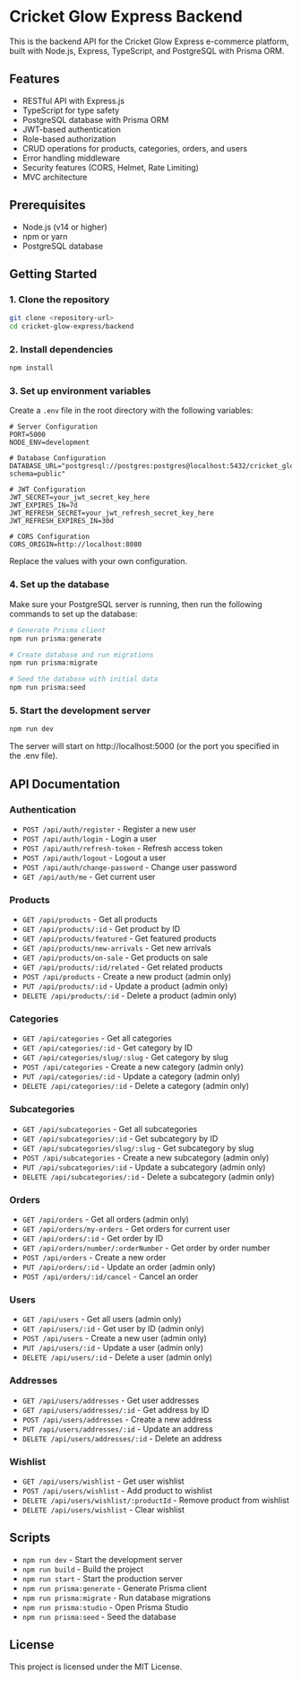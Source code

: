 # Cricket Glow Express Backend

This is the backend API for the Cricket Glow Express e-commerce platform, built with Node.js, Express, TypeScript, and PostgreSQL with Prisma ORM.

## Features

- RESTful API with Express.js
- TypeScript for type safety
- PostgreSQL database with Prisma ORM
- JWT-based authentication
- Role-based authorization
- CRUD operations for products, categories, orders, and users
- Error handling middleware
- Security features (CORS, Helmet, Rate Limiting)
- MVC architecture

## Prerequisites

- Node.js (v14 or higher)
- npm or yarn
- PostgreSQL database

## Getting Started

### 1. Clone the repository

```bash
git clone <repository-url>
cd cricket-glow-express/backend
```

### 2. Install dependencies

```bash
npm install
```

### 3. Set up environment variables

Create a `.env` file in the root directory with the following variables:

```
# Server Configuration
PORT=5000
NODE_ENV=development

# Database Configuration
DATABASE_URL="postgresql://postgres:postgres@localhost:5432/cricket_glow_express?schema=public"

# JWT Configuration
JWT_SECRET=your_jwt_secret_key_here
JWT_EXPIRES_IN=7d
JWT_REFRESH_SECRET=your_jwt_refresh_secret_key_here
JWT_REFRESH_EXPIRES_IN=30d

# CORS Configuration
CORS_ORIGIN=http://localhost:8080
```

Replace the values with your own configuration.

### 4. Set up the database

Make sure your PostgreSQL server is running, then run the following commands to set up the database:

```bash
# Generate Prisma client
npm run prisma:generate

# Create database and run migrations
npm run prisma:migrate

# Seed the database with initial data
npm run prisma:seed
```

### 5. Start the development server

```bash
npm run dev
```

The server will start on http://localhost:5000 (or the port you specified in the .env file).

## API Documentation

### Authentication

- `POST /api/auth/register` - Register a new user
- `POST /api/auth/login` - Login a user
- `POST /api/auth/refresh-token` - Refresh access token
- `POST /api/auth/logout` - Logout a user
- `POST /api/auth/change-password` - Change user password
- `GET /api/auth/me` - Get current user

### Products

- `GET /api/products` - Get all products
- `GET /api/products/:id` - Get product by ID
- `GET /api/products/featured` - Get featured products
- `GET /api/products/new-arrivals` - Get new arrivals
- `GET /api/products/on-sale` - Get products on sale
- `GET /api/products/:id/related` - Get related products
- `POST /api/products` - Create a new product (admin only)
- `PUT /api/products/:id` - Update a product (admin only)
- `DELETE /api/products/:id` - Delete a product (admin only)

### Categories

- `GET /api/categories` - Get all categories
- `GET /api/categories/:id` - Get category by ID
- `GET /api/categories/slug/:slug` - Get category by slug
- `POST /api/categories` - Create a new category (admin only)
- `PUT /api/categories/:id` - Update a category (admin only)
- `DELETE /api/categories/:id` - Delete a category (admin only)

### Subcategories

- `GET /api/subcategories` - Get all subcategories
- `GET /api/subcategories/:id` - Get subcategory by ID
- `GET /api/subcategories/slug/:slug` - Get subcategory by slug
- `POST /api/subcategories` - Create a new subcategory (admin only)
- `PUT /api/subcategories/:id` - Update a subcategory (admin only)
- `DELETE /api/subcategories/:id` - Delete a subcategory (admin only)

### Orders

- `GET /api/orders` - Get all orders (admin only)
- `GET /api/orders/my-orders` - Get orders for current user
- `GET /api/orders/:id` - Get order by ID
- `GET /api/orders/number/:orderNumber` - Get order by order number
- `POST /api/orders` - Create a new order
- `PUT /api/orders/:id` - Update an order (admin only)
- `POST /api/orders/:id/cancel` - Cancel an order

### Users

- `GET /api/users` - Get all users (admin only)
- `GET /api/users/:id` - Get user by ID (admin only)
- `POST /api/users` - Create a new user (admin only)
- `PUT /api/users/:id` - Update a user (admin only)
- `DELETE /api/users/:id` - Delete a user (admin only)

### Addresses

- `GET /api/users/addresses` - Get user addresses
- `GET /api/users/addresses/:id` - Get address by ID
- `POST /api/users/addresses` - Create a new address
- `PUT /api/users/addresses/:id` - Update an address
- `DELETE /api/users/addresses/:id` - Delete an address

### Wishlist

- `GET /api/users/wishlist` - Get user wishlist
- `POST /api/users/wishlist` - Add product to wishlist
- `DELETE /api/users/wishlist/:productId` - Remove product from wishlist
- `DELETE /api/users/wishlist` - Clear wishlist

## Scripts

- `npm run dev` - Start the development server
- `npm run build` - Build the project
- `npm run start` - Start the production server
- `npm run prisma:generate` - Generate Prisma client
- `npm run prisma:migrate` - Run database migrations
- `npm run prisma:studio` - Open Prisma Studio
- `npm run prisma:seed` - Seed the database

## License

This project is licensed under the MIT License.
